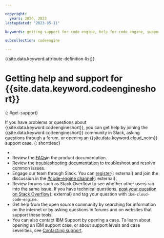 ```yaml
---

copyright:
  years: 2020, 2023
lastupdated: "2023-05-11"

keywords: getting support for code engine, help for code engine, support for code engine, errors in code engine, slack for code engine, getting support

subcollection: codeengine

---
```


{{site.data.keyword.attribute-definition-list}}

# Getting help and support for {{site.data.keyword.codeengineshort}}
{: #get-support}

If you have problems or questions about {{site.data.keyword.codeengineshort}}, you can get help by joining the {{site.data.keyword.codeengineshort}} community in Slack, asking questions through a forum, or opening an {{site.data.keyword.cloud_notm}} support case.
{: shortdesc}


*
* Review the [FAQs](/docs/codeengine?topic=codeengine-faqs)in the product documentation.
* Review the [troubleshooting documentation](/docs/codeengine?topic=codeengine-troubleshooting_over) to troubleshoot and resolve common issues.
* Engage our team through Slack. You can [register](https://cloud.ibm.com/kubernetes/slack){: external} and join the discussion in the [#code-engine channel](https://ibm-cloud-success.slack.com){: external}. 
* Review forums such as Stack Overflow to see whether other users ran into the same issue. If you have technical questions, [post your question on Stack Overflow](https://stackoverflow.com/questions/tagged/ibm-cloud-code-engine){: external} and tag your question with `ibm-cloud-code-engine`.
* Get help from the open source community by searching for information on the internet or by asking questions in forums and on websites that support these tools.  
* You can also contact IBM Support by opening a case. To learn about opening an IBM support case, or about support levels and case severities, see [Contacting support](/docs/get-support). 


